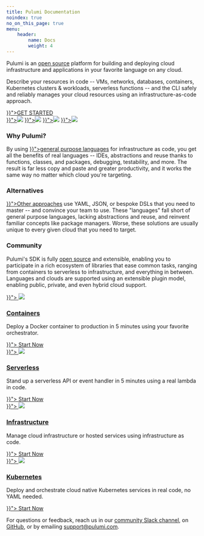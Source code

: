 ```yaml
---
title: Pulumi Documentation
noindex: true
no_on_this_page: true
menu:
    header:
        name: Docs
        weight: 4
---
```


Pulumi is an <a href="https://github.com/pulumi/pulumi" target="_blank">open source</a> platform for building and
deploying cloud infrastructure and applications in your favorite language on any cloud.

Describe your resources in code -- VMs, networks, databases, containers, Kubernetes clusters & workloads, serverless
functions -- and the CLI safely and reliably manages your cloud resources using an infrastructure-as-code approach.

<div class="flex justify-center py-6">
    <a class="btn btn-lg mx-1 my-1" href="{{< relref "/docs/quickstart" >}}">GET STARTED</a>
</div>

<div class="my-4 bg-gray-100 border-t border-b border-gray-300 md:flex justify-center py-8 max-w-6xl">
    <a href="{{< relref "/docs/quickstart/aws" >}}"><img src="/images/docs/quickstart/aws-purple.png"></a>
    <a href="{{< relref "/docs/quickstart/azure" >}}"><img src="/images/docs/quickstart/azure-purple.png"></a>
    <a href="{{< relref "/docs/quickstart/gcp" >}}"><img src="/images/docs/quickstart/gcp-purple.png"></a>
    <a href="{{< relref "/docs/quickstart/kubernetes" >}}"><img src="/images/docs/quickstart/k8s-purple.png"></a>
</div>

<div class="my-4 md:flex py-8">
    <div>
        <h3 class="no-anchor">Why Pulumi?</h3>
        <p class="text-sm text-gray-600">
            By using <a href="{{< relref "/docs/reference/languages" >}}">general purpose languages</a>
            for infrastructure as code,
            you get all the benefits of real languages -- IDEs, abstractions and
            reuse thanks to functions, classes, and packages, debugging, testability,
            and more. The result is far less copy and paste and greater productivity,
            and it works the same way no matter which cloud you're targeting.
        </p>
    </div>
    <div class="md:mx-8">
        <h3 class="no-anchor">Alternatives</h3>
        <p class="text-sm text-gray-600">
            <a href="{{< relref "/docs/reference/vs" >}}">Other approaches</a> use YAML,
            JSON, or bespoke DSLs that you need to
            master -- and convince your team to use. These "languages" fall short of
            general purpose languages, lacking abstractions and reuse, and reinvent
            familiar concepts like package managers. Worse, these solutions are usually
            unique to every given cloud that you need to target.
        </p>
    </div>
    <div>
        <h3 class="no-anchor">Community</h3>
        <p class="text-sm text-gray-600">
            Pulumi's SDK is fully <a href="https://github.com/pulumi/pulumi" target="_blank">open source</a>
            and extensible, enabling you to
            participate in a rich ecosystem of libraries that ease common tasks,
            ranging from containers to serverless to infrastructure, and everything
            in between. Languages and clouds are supported using an extensible
            plugin model, enabling public, private, and even hybrid cloud support.
        </p>
    </div>
</div>

<div class="my-4 bg-gray-100 border-t border-b border-gray-300 md:flex py-8 px-4 max-w-3xl">
    <div class="flex flex-col justify-between text-center h-full md:w-1/4 md:px-2 mb-12 md:mb-0">
        <a href="{{< relref "/docs/reference/tutorials/aws/tutorial-service" >}}">
            <img class="inline-block w-24" src="/images/docs/icon-feature-containers.svg">
            <h3 class="no-anchor mt-2 mb-0">Containers</h3>
        </a>
        <p class="mb-8 text-sm text-gray-600">
            Deploy a Docker container to production in 5 minutes using your favorite orchestrator.
        </p>
        <a class="btn btn-sm btn-secondary" href="{{< relref "/docs/reference/tutorials/aws/tutorial-service" >}}">
            Start Now
        </a>
    </div>
    <div class="flex flex-col justify-between text-center h-full md:w-1/4 md:px-2 mb-12 md:mb-0">
        <a href="{{< relref "/docs/reference/tutorials/aws/tutorial-rest-api" >}}">
            <img class="inline-block w-24" src="/images/docs/icon-feature-serverless.svg">
            <h3 class="no-anchor mt-2 mb-0">Serverless</h3>
        </a>
        <p class="mb-8 text-sm text-gray-600">
            Stand up a serverless API or event handler in 5 minutes using a real lambda in code.
        </p>
        <a class="btn btn-sm btn-secondary" href="{{< relref "/docs/reference/tutorials/aws/tutorial-rest-api" >}}">
            Start Now
        </a>
    </div>
    <div class="flex flex-col justify-between text-center h-full md:w-1/4 md:px-2 mb-12 md:mb-0">
        <a href="{{< relref "/docs/reference/tutorials/aws/tutorial-ec2-webserver" >}}">
            <img class="inline-block w-24" src="/images/docs/icon-feature-data.svg">
            <h3 class="no-anchor mt-2 mb-0">Infrastructure</h3>
        </a>
        <p class="mb-8 text-sm text-gray-600">
            Manage cloud infrastructure or hosted services using infrastructure as code.
        </p>
        <a class="btn btn-sm btn-secondary" href="{{< relref "/docs/reference/tutorials/aws/tutorial-ec2-webserver" >}}">
            Start Now
        </a>
    </div>
    <div class="flex flex-col justify-between text-center h-full md:w-1/4 md:px-2">
        <a href="{{< relref "/docs/quickstart/kubernetes" >}}">
            <img class="inline-block w-24" src="/images/docs/icon-feature-kubernetes.svg">
            <h3 class="no-anchor mt-2 mb-0">Kubernetes</h3>
        </a>
        <p class="mb-8 text-sm text-gray-600">
            Deploy and orchestrate cloud native Kubernetes services in real code, no YAML needed.
        </p>
        <a class="btn btn-sm btn-secondary" href="{{< relref "/docs/quickstart/kubernetes" >}}">
            Start Now
        </a>
    </div>
</div>

For questions or feedback, reach us in our [community Slack channel](https://slack.pulumi.com),
on [GitHub](https://github.com/pulumi), or by emailing [support@pulumi.com](mailto:support@pulumi.com).
